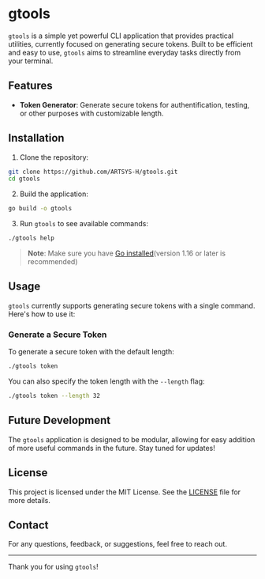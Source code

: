 # gtools

`gtools` is a simple yet powerful CLI application that provides practical utilities, currently focused on generating secure tokens. Built to be efficient and easy to use, `gtools` aims to streamline everyday tasks directly from your terminal.

## Features

- **Token Generator**: Generate secure tokens for authentification, testing, or other purposes with customizable length.

## Installation

1. Clone the repository:
```bash
git clone https://github.com/ARTSYS-H/gtools.git
cd gtools
```
2. Build the application:
```bash
go build -o gtools
```
3. Run `gtools` to see available commands:
```bash
./gtools help
```

> **Note**: Make sure you have [Go installed](https://golang.org/doc/install)(version 1.16 or later is recommended)

## Usage

`gtools` currently supports generating secure tokens with a single command. Here's how to use it:

### Generate a Secure Token

To generate a secure token with the default length:

```bash
./gtools token
```

You can also specify the token length with the `--length` flag:

```bash
./gtools token --length 32
```

## Future Development

The `gtools` application is designed to be modular, allowing for easy addition of more useful commands in the future. Stay tuned for updates!

## License

This project is licensed under the MIT License. See the [LICENSE]() file for more details.

## Contact

For any questions, feedback, or suggestions, feel free to reach out.

---

Thank you for using `gtools`!
